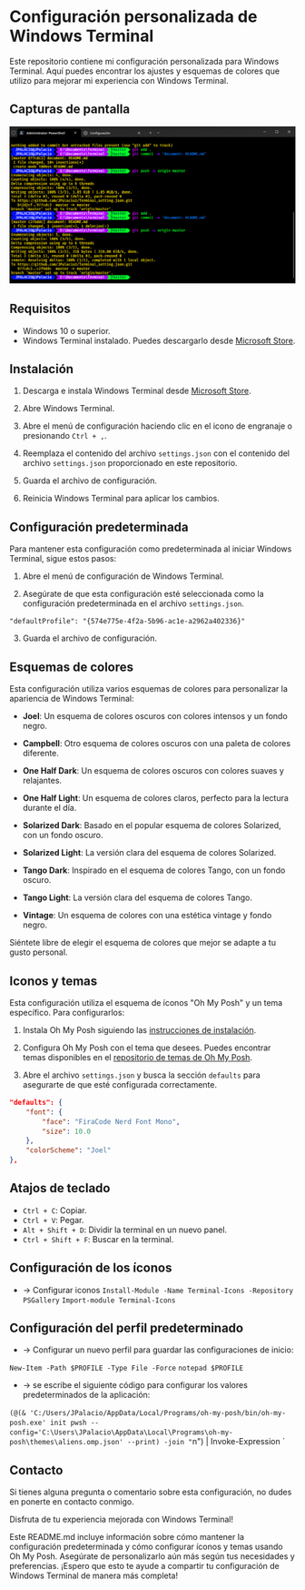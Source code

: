 


# Configuración personalizada de Windows Terminal

Este repositorio contiene mi configuración personalizada para Windows Terminal. Aquí puedes encontrar los ajustes y esquemas de colores que utilizo para mejorar mi experiencia con Windows Terminal.

## Capturas de pantalla

![Windows Terminal](windows-terminal.png)

## Requisitos

- Windows 10 o superior.
- Windows Terminal instalado. Puedes descargarlo desde [Microsoft Store](https://aka.ms/terminal-documentation).

## Instalación

1. Descarga e instala Windows Terminal desde [Microsoft Store](https://aka.ms/terminal-documentation).

2. Abre Windows Terminal.

3. Abre el menú de configuración haciendo clic en el icono de engranaje o presionando `Ctrl + ,`.

4. Reemplaza el contenido del archivo `settings.json` con el contenido del archivo `settings.json` proporcionado en este repositorio.

5. Guarda el archivo de configuración.

6. Reinicia Windows Terminal para aplicar los cambios.

## Configuración predeterminada

Para mantener esta configuración como predeterminada al iniciar Windows Terminal, sigue estos pasos:

1. Abre el menú de configuración de Windows Terminal.

2. Asegúrate de que esta configuración esté seleccionada como la configuración predeterminada en el archivo `settings.json`.

```
"defaultProfile": "{574e775e-4f2a-5b96-ac1e-a2962a402336}"
```

3. Guarda el archivo de configuración.

## Esquemas de colores

Esta configuración utiliza varios esquemas de colores para personalizar la apariencia de Windows Terminal:

- **Joel**: Un esquema de colores oscuros con colores intensos y un fondo negro.

- **Campbell**: Otro esquema de colores oscuros con una paleta de colores diferente.

- **One Half Dark**: Un esquema de colores oscuros con colores suaves y relajantes.

- **One Half Light**: Un esquema de colores claros, perfecto para la lectura durante el día.

- **Solarized Dark**: Basado en el popular esquema de colores Solarized, con un fondo oscuro.

- **Solarized Light**: La versión clara del esquema de colores Solarized.

- **Tango Dark**: Inspirado en el esquema de colores Tango, con un fondo oscuro.

- **Tango Light**: La versión clara del esquema de colores Tango.

- **Vintage**: Un esquema de colores con una estética vintage y fondo negro.

Siéntete libre de elegir el esquema de colores que mejor se adapte a tu gusto personal.

## Iconos y temas

Esta configuración utiliza el esquema de íconos "Oh My Posh" y un tema específico. Para configurarlos:

1. Instala Oh My Posh siguiendo las [instrucciones de instalación](https://ohmyposh.dev/docs/installation).

2. Configura Oh My Posh con el tema que desees. Puedes encontrar temas disponibles en el [repositorio de temas de Oh My Posh](https://github.com/JanDeDobbeleer/oh-my-posh).

3. Abre el archivo `settings.json` y busca la sección `defaults` para asegurarte de que esté configurada correctamente.

```json
"defaults": {
    "font": {
        "face": "FiraCode Nerd Font Mono",
        "size": 10.0
    },
    "colorScheme": "Joel"
},
```

## Atajos de teclado

- `Ctrl + C`: Copiar.
- `Ctrl + V`: Pegar.
- `Alt + Shift + D`: Dividir la terminal en un nuevo panel.
- `Ctrl + Shift + F`: Buscar en la terminal.

## Configuración de los íconos
- -> Configurar iconos
`Install-Module -Name Terminal-Icons -Repository PSGallery` 
`Import-module Terminal-Icons` 

## Configuración del perfil predeterminado
- -> Configurar un nuevo perfil para guardar las configuraciones de inicio:
  
`New-Item -Path $PROFILE -Type File -Force`
`notepad $PROFILE`

- -> se escribe el siguiente código para configurar los valores predeterminados de la  aplicación:

`(@(& 'C:/Users/JPalacio/AppData/Local/Programs/oh-my-posh/bin/oh-my-posh.exe' init pwsh --config='C:\Users\JPalacio\AppData\Local\Programs\oh-my-posh\themes\aliens.omp.json' --print) -join "`n") | Invoke-Expression `


## Contacto

Si tienes alguna pregunta o comentario sobre esta configuración, no dudes en ponerte en contacto conmigo.

Disfruta de tu experiencia mejorada con Windows Terminal!


Este README.md incluye información sobre cómo mantener la configuración predeterminada y cómo configurar íconos y temas usando Oh My Posh. Asegúrate de personalizarlo aún más según tus necesidades y preferencias. ¡Espero que esto te ayude a compartir tu configuración de Windows Terminal de manera más completa!
